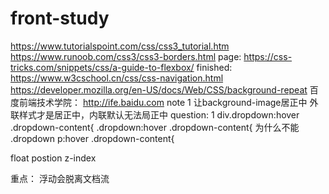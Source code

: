 # front-study
https://www.tutorialspoint.com/css/css3_tutorial.htm
https://www.runoob.com/css3/css3-borders.html
page:
https://css-tricks.com/snippets/css/a-guide-to-flexbox/
finished:
https://www.w3cschool.cn/css/css-navigation.html
https://developer.mozilla.org/en-US/docs/Web/CSS/background-repeat
百度前端技术学院：
http://ife.baidu.com
note
1
让background-image居正中
外联样式才是居正中，内联默认无法局正中
question:
1
div.dropdown:hover .dropdown-content{
.dropdown:hover .dropdown-content{
为什么不能 
.dropdown p:hover .dropdown-content{

float
postion
z-index


重点：
浮动会脱离文档流
